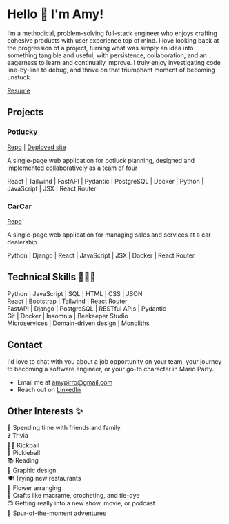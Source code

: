 # Hello 👋 I'm Amy!

I’m a methodical, problem-solving full-stack engineer who enjoys crafting cohesive products with user experience top of mind. I love looking back at the progression of a project, turning what was simply an idea into something tangible and useful, with persistence, collaboration, and an eagerness to learn and continually improve. I truly enjoy investigating code line-by-line to debug, and thrive on that triumphant moment of becoming unstuck.

[Resume](Amy-Pirro-Resume-2024-May.pdf)

## Projects

### Potlucky

[Repo](https://gitlab.com/datamaam/potlucky)  |  [Deployed site](https://datamaam.gitlab.io/Potlucky/)

A single-page web application for potluck planning, designed and implemented collaboratively as a team of four

React | Tailwind | FastAPI | Pydantic | PostgreSQL | Docker | Python | JavaScript | JSX | React Router


### CarCar

[Repo](https://gitlab.com/amypirro/project-beta)

A single-page web application for managing sales and services at a car dealership

Python | Django | React | JavaScript | JSX | Docker | React Router

## Technical Skills 👩🏻‍💻

Python | JavaScript | SQL | HTML | CSS | JSON<br>
React | Bootstrap | Tailwind | React Router<br>
FastAPI | Django | PostgreSQL | RESTful APIs | Pydantic<br>
Git | Docker | Insomnia | Beekeeper Studio<br>
Microservices | Domain-driven design | Monoliths

## Contact

I'd love to chat with you about a job opportunity on your team, your journey to becoming a software engineer, or your go-to character in Mario Party.

- Email me at amypirro@gmail.com
- Reach out on [LinkedIn](https://www.linkedin.com/in/amypirro/)

## Other Interests ✨

💖 Spending time with friends and family<br>
❓ Trivia<br>
🏃🏻 Kickball<br>
🏓 Pickleball<br>
📚 Reading<br>
🎨 Graphic design<br>
🍽️ Trying new restaurants<br>
💐 Flower arranging<br>
🧵 Crafts like macrame, crocheting, and tie-dye<br>
📺 Getting really into a new show, movie, or podcast<br>
🎢 Spur-of-the-moment adventures
